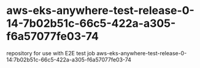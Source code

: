 # aws-eks-anywhere-test-release-0-14-7b02b51c-66c5-422a-a305-f6a57077fe03-74
repository for use with E2E test job aws-eks-anywhere-test-release-0-14:7b02b51c-66c5-422a-a305-f6a57077fe03-74
